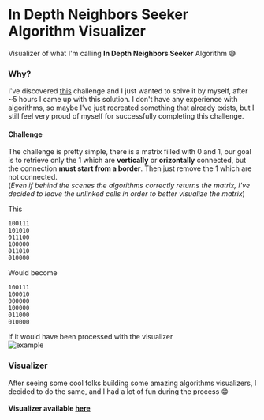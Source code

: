 # In Depth Neighbors Seeker Algorithm Visualizer
Visualizer of what I'm calling **In Depth Neighbors Seeker** Algorithm 😅

### Why?
I've discovered [this](https://youtu.be/4tYoVx0QoN0) challenge and I just wanted to solve it by myself, after ~5 hours I came up with this solution.
I don't have any experience with algorithms, so maybe I've just recreated something that already exists, but I still feel very proud of myself for successfully completing this challenge.

#### Challenge
The challenge is pretty simple, there is a matrix filled with 0 and 1, our goal is to retrieve only the 1 which are **vertically** or **orizontally** connected, but the connection **must start from a border**. Then just remove the 1 which are not connected.<br>
(*Even if behind the scenes the algorithms correctly returns the matrix, I've decided to leave the unlinked cells in order to better visualize the matrix*)

This
```
100111
101010
011100
100000
011010
010000
```

Would become
```
100111
100010
000000
100000
011000
010000
```

If it would have been processed with the visualizer
<br>
![example](https://user-images.githubusercontent.com/39502043/123146959-286ec480-d467-11eb-874e-c46d5872c072.png)




### Visualizer
After seeing some cool folks building some amazing algorithms visualizers, I decided to do the same, and I had a lot of fun during the process 😁
<br><br>
**Visualizer available [here](https://adimarianmutu.github.io/In-Depth-Neighbours-Seeker-Algorithm-Visualizer/)**
